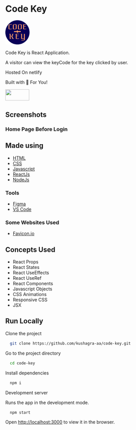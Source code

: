 # Code Key

<img src="./src/assets/LOGO.png" width="15%" height="15%"/>

Code Key is React Application.

A visitor can view the keyCode for the key clicked by user.

Hosted On netlify

Built with 🤍 For You!

<a target="_blank" href="https://code-key.netlify.app/">
  <img src="https://user-images.githubusercontent.com/68841296/146169520-a70cab10-2ac3-46e6-90e2-739fa59f8cc4.png"/ width="75px" height="35px">
</a>

## Screenshots

### Home Page Before Login

## Made using

- [HTML](https://www.w3schools.com/html/)
- [CSS](https://www.w3schools.com/css/default.asp)
- [Javascript](https://www.w3schools.com/js/default.asp)
- [ReactJs](https://reactjs.org/)
- [NodeJs](https://nodejs.org/en/)

### Tools

- [Figma](https://www.figma.com/)
- [VS Code](https://code.visualstudio.com/)

### Some Websites Used

- [Favicon.io](https://favicon.io/)

## Concepts Used

- React Props
- React States
- React UseEffects
- React UseRef
- React Components
- Javascript Objects
- CSS Animations
- Responsive CSS
- JSX

## Run Locally

Clone the project

```bash
  git clone https://github.com/kushagra-aa/code-key.git
```

Go to the project directory

```bash
  cd code-key
```

Install dependencies

```bash
  npm i
```

Development server

Runs the app in the development mode.

```bash
  npm start
```

Open [http://localhost:3000](http://localhost:3000) to view it in the browser.

